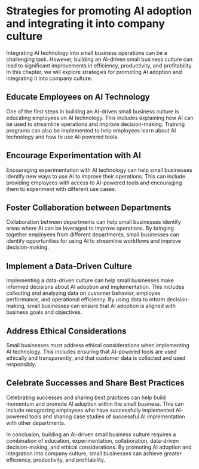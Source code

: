 # Strategies for promoting AI adoption and integrating it into company culture

Integrating AI technology into small business operations can be a challenging task. However, building an AI-driven small business culture can lead to significant improvements in efficiency, productivity, and profitability. In this chapter, we will explore strategies for promoting AI adoption and integrating it into company culture.

Educate Employees on AI Technology
----------------------------------

One of the first steps in building an AI-driven small business culture is educating employees on AI technology. This includes explaining how AI can be used to streamline operations and improve decision-making. Training programs can also be implemented to help employees learn about AI technology and how to use AI-powered tools.

Encourage Experimentation with AI
---------------------------------

Encouraging experimentation with AI technology can help small businesses identify new ways to use AI to improve their operations. This can include providing employees with access to AI-powered tools and encouraging them to experiment with different use cases.

Foster Collaboration between Departments
----------------------------------------

Collaboration between departments can help small businesses identify areas where AI can be leveraged to improve operations. By bringing together employees from different departments, small businesses can identify opportunities for using AI to streamline workflows and improve decision-making.

Implement a Data-Driven Culture
-------------------------------

Implementing a data-driven culture can help small businesses make informed decisions about AI adoption and implementation. This includes collecting and analyzing data on customer behavior, employee performance, and operational efficiency. By using data to inform decision-making, small businesses can ensure that AI adoption is aligned with business goals and objectives.

Address Ethical Considerations
------------------------------

Small businesses must address ethical considerations when implementing AI technology. This includes ensuring that AI-powered tools are used ethically and transparently, and that customer data is collected and used responsibly.

Celebrate Successes and Share Best Practices
--------------------------------------------

Celebrating successes and sharing best practices can help build momentum and promote AI adoption within the small business. This can include recognizing employees who have successfully implemented AI-powered tools and sharing case studies of successful AI implementation with other departments.

In conclusion, building an AI-driven small business culture requires a combination of education, experimentation, collaboration, data-driven decision-making, and ethical considerations. By promoting AI adoption and integration into company culture, small businesses can achieve greater efficiency, productivity, and profitability.
